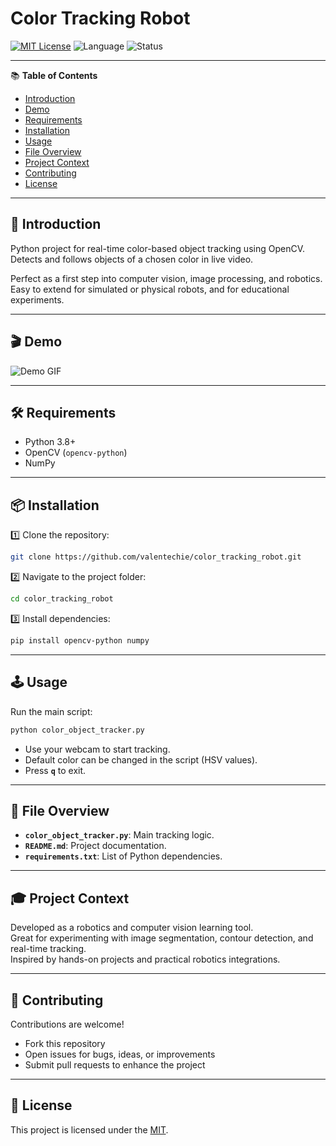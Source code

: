 #  Color Tracking Robot

[![MIT License](https://img.shields.io/badge/License-MIT-blue.svg)](LICENSE)
![Language](https://img.shields.io/badge/Pyhton-darkblue)
![Status](https://img.shields.io/badge/status-active-brightgreen)

---

📚 **Table of Contents**

- [Introduction](#-introduction)
- [Demo](#-demo)
- [Requirements](#-requirements)
- [Installation](#-installation)
- [Usage](#-usage)
- [File Overview](#-file-overview)
- [Project Context](#-project-context)
- [Contributing](#-contributing)
- [License](#-license)

---

## 🚀 Introduction

Python project for real-time color-based object tracking using OpenCV.  
Detects and follows objects of a chosen color in live video.  

Perfect as a first step into computer vision, image processing, and robotics. Easy to extend for simulated or physical robots, and for educational experiments.

---

## 🎬 Demo

![Demo GIF](demo.gif) <!-- Add your demo gif or image here -->

---

## 🛠️ Requirements

- Python 3.8+
- OpenCV (`opencv-python`)
- NumPy

---

## 📦 Installation

1️⃣ Clone the repository:

```bash
git clone https://github.com/valentechie/color_tracking_robot.git
```

2️⃣ Navigate to the project folder:

```bash
cd color_tracking_robot
```

3️⃣ Install dependencies:

```bash
pip install opencv-python numpy
```

---

## 🕹️ Usage

Run the main script:

```bash
python color_object_tracker.py
```

- Use your webcam to start tracking.
- Default color can be changed in the script (HSV values).
- Press **`q`** to exit.

---

## 📁 File Overview

- **`color_object_tracker.py`**: Main tracking logic.
- **`README.md`**: Project documentation.
- **`requirements.txt`**: List of Python dependencies.

---

## 🎓 Project Context

Developed as a robotics and computer vision learning tool.  
Great for experimenting with image segmentation, contour detection, and real-time tracking.  
Inspired by hands-on projects and practical robotics integrations.

---

## 🤝 Contributing

Contributions are welcome!

- Fork this repository
- Open issues for bugs, ideas, or improvements
- Submit pull requests to enhance the project

---

## 📄 License

This project is licensed under the [MIT](LICENSE).